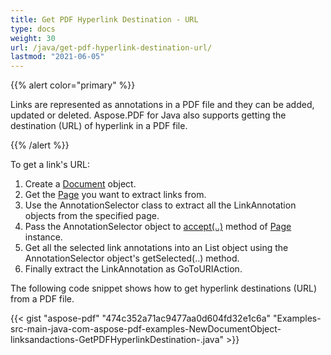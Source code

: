 ```yaml
---
title: Get PDF Hyperlink Destination - URL
type: docs
weight: 30
url: /java/get-pdf-hyperlink-destination-url/
lastmod: "2021-06-05"
---
```


{{% alert color="primary" %}}

Links are represented as annotations in a PDF file and they can be added, updated or deleted. Aspose.PDF for Java also supports getting the destination (URL) of hyperlink in a PDF file.

{{% /alert %}}

To get a link's URL:

1. Create a [Document](https://apireference.aspose.com/java/pdf/com.aspose.pdf/Document) object.
1. Get the [Page](https://apireference.aspose.com/java/pdf/com.aspose.pdf/Page) you want to extract links from.
1. Use the AnnotationSelector class to extract all the LinkAnnotation objects from the specified page.
1. Pass the AnnotationSelector object to [accept(..)](https://apireference.aspose.com/java/pdf/com.aspose.pdf/Page#accept-com.aspose.pdf.ImagePlacementAbsorber-) method of [Page](https://apireference.aspose.com/java/pdf/com.aspose.pdf/Page) instance.
1. Get all the selected link annotations into an List object using the AnnotationSelector object's getSelected(..) method.
1. Finally extract the LinkAnnotation as GoToURIAction.

The following code snippet shows how to get hyperlink destinations (URL) from a PDF file.

{{< gist "aspose-pdf" "474c352a71ac9477aa0d604fd32e1c6a" "Examples-src-main-java-com-aspose-pdf-examples-NewDocumentObject-linksandactions-GetPDFHyperlinkDestination-.java" >}}

